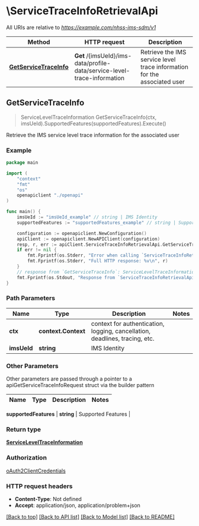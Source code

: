 # \ServiceTraceInfoRetrievalApi

All URIs are relative to *https://example.com/nhss-ims-sdm/v1*

Method | HTTP request | Description
------------- | ------------- | -------------
[**GetServiceTraceInfo**](ServiceTraceInfoRetrievalApi.md#GetServiceTraceInfo) | **Get** /{imsUeId}/ims-data/profile-data/service-level-trace-information | Retrieve the IMS service level trace information for the associated user



## GetServiceTraceInfo

> ServiceLevelTraceInformation GetServiceTraceInfo(ctx, imsUeId).SupportedFeatures(supportedFeatures).Execute()

Retrieve the IMS service level trace information for the associated user

### Example

```go
package main

import (
    "context"
    "fmt"
    "os"
    openapiclient "./openapi"
)

func main() {
    imsUeId := "imsUeId_example" // string | IMS Identity
    supportedFeatures := "supportedFeatures_example" // string | Supported Features (optional)

    configuration := openapiclient.NewConfiguration()
    apiClient := openapiclient.NewAPIClient(configuration)
    resp, r, err := apiClient.ServiceTraceInfoRetrievalApi.GetServiceTraceInfo(context.Background(), imsUeId).SupportedFeatures(supportedFeatures).Execute()
    if err != nil {
        fmt.Fprintf(os.Stderr, "Error when calling `ServiceTraceInfoRetrievalApi.GetServiceTraceInfo``: %v\n", err)
        fmt.Fprintf(os.Stderr, "Full HTTP response: %v\n", r)
    }
    // response from `GetServiceTraceInfo`: ServiceLevelTraceInformation
    fmt.Fprintf(os.Stdout, "Response from `ServiceTraceInfoRetrievalApi.GetServiceTraceInfo`: %v\n", resp)
}
```

### Path Parameters


Name | Type | Description  | Notes
------------- | ------------- | ------------- | -------------
**ctx** | **context.Context** | context for authentication, logging, cancellation, deadlines, tracing, etc.
**imsUeId** | **string** | IMS Identity | 

### Other Parameters

Other parameters are passed through a pointer to a apiGetServiceTraceInfoRequest struct via the builder pattern


Name | Type | Description  | Notes
------------- | ------------- | ------------- | -------------

 **supportedFeatures** | **string** | Supported Features | 

### Return type

[**ServiceLevelTraceInformation**](ServiceLevelTraceInformation.md)

### Authorization

[oAuth2ClientCredentials](../README.md#oAuth2ClientCredentials)

### HTTP request headers

- **Content-Type**: Not defined
- **Accept**: application/json, application/problem+json

[[Back to top]](#) [[Back to API list]](../README.md#documentation-for-api-endpoints)
[[Back to Model list]](../README.md#documentation-for-models)
[[Back to README]](../README.md)

